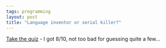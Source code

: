 ```yaml
---
tags: programming
layout: post
title: "Language inventor or serial killer?"
---
```




<a href="http://www.malevole.com/mv/misc/killerquiz/">Take the quiz</a> - I got 8/10, not too bad for guessing quite a few...


